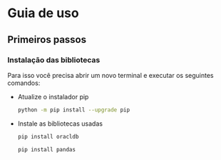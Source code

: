 # Guia de uso 
## Primeiros passos
### **Instalação das bibliotecas**
Para isso você precisa abrir um novo terminal e executar os seguintes comandos:  
* Atualize o instalador pip
    ```bash
    python -m pip install --upgrade pip
    ```
* Instale as bibliotecas usadas
    ```bash
    pip install oracldb
    ```
    ```bash
    pip install pandas
    ```